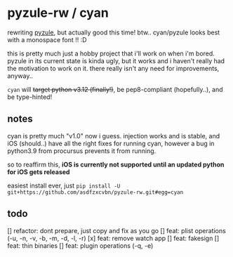 # pyzule-rw / cyan

rewriting [pyzule](https://github.com/asdfzxcvbn/pyzule), but actually good this time! btw.. cyan/pyzule looks best with a monospace font !! :D

this is pretty much just a hobby project that i'll work on when i'm bored. pyzule in its current state is kinda ugly, but it works and i haven't really had the motivation to work on it. there really isn't any need for improvements, anyway..

`cyan` will ~~target python v3.12 (finally!)~~, be pep8-compliant (hopefully..), and be type-hinted!

## notes

cyan is pretty much "v1.0" now i guess. injection works and is stable, and iOS (should..) have all the right fixes for running cyan, however a bug in python3.9 from procursus prevents it from running.

so to reaffirm this, **iOS is currently not supported until an updated python for iOS gets released**

easiest install ever, just `pip install -U git+https://github.com/asdfzxcvbn/pyzule-rw.git#egg=cyan`

## todo

[] refactor: dont prepare, just copy and fix as you go
[] feat: plist operations (-u, -n, -v, -b, -m, -d, -l, -r)
[x] feat: remove watch app
[] feat: fakesign
[] feat: thin binaries
[] feat: plugin operations (-q, -e)

